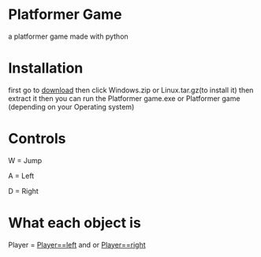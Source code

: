 # Platformer Game
 a platformer game made with python

# Installation

first go to [download](https://github.com/dark00shadow/Platformer-Game/releases/latest) then click Windows.zip or Linux.tar.gz(to install it) then extract it then you can run the Platformer game.exe or Platformer game (depending on your Operating system)

# Controls

W = Jump

A = Left

D = Right

# What each object is

Player = [Player==left](https://github.com/dark00shadow/Platformer-Game/blob/master/Platformer%20Game/Textures/Player%3DLeft.png) and or [Player==right](https://github.com/dark00shadow/Platformer-Game/blob/master/Platformer%20Game/Textures/Player%3DRight.png)
